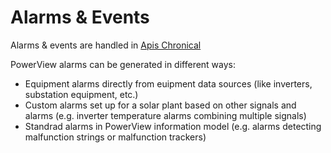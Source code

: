 # Alarms & Events

Alarms & events are handled in <a href="https://docs.prediktor.com/docs/foundation9/APIS_Chronical/APIS_Chronical.html" target="_blank">Apis Chronical</a>

PowerView alarms can be generated in different ways:
- Equipment alarms directly from euipment data sources (like inverters, substation equipment, etc.)
- Custom alarms set up for a solar plant based on other signals and alarms (e.g. inverter temperature alarms combining multiple signals)
- Standrad alarms in PowerView information model (e.g. alarms detecting malfunction strings or malfunction trackers)